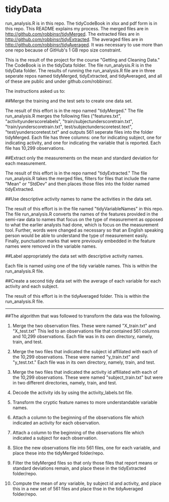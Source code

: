 tidyData
========

run_analysis.R is in this repo.
The tidyCodeBook in xlsx and pdf form is in this repo.
This README explains my process.
The merged files are in http://github.com/robbinsr/tidyMerged.
The extracted files are in http://github.com/robbinsr/tidyExtracted.
The averaged files are in http://github.com/robbinsr/tidyAveraged.
It was necessary to use more than one repo because of GitHub's 1 GB repo size constraint.

This is the result of the project for the course "Getting and Cleaning Data." The CodeBook is in the tidyData folder. The file run_analysis.R is in the tidyData folder. The results of running the run_analysis.R file are in three seperate repos named tidyMerged, tidyExtracted, and tidyAveraged, and all of these are public and under github.com/robbinsr/.

The instructions asked us to:

##Merge the training and the test sets to create one data set.

The result of this effort is in the repo named "tidyMerged." The file run_analysis.R merges the following files ("features.txt", "activityunderscorelabels", "train/subjectunderscoretrain.txt", "train/yunderscoretrain.txt", test/subjectunderscoretest.text", "test/yunderscoretest.txt" and outputs 561 seperate files into the folder tidyMerged. Each file has three columns: one for indicating subject, one for indicating activity, and one for indicating the variable that is reported. Each file has 10,299 observations.

##Extract only the measurements on the mean and standard deviation for each measurement.

The result of this effort is in the repo named "tidyExtracted." The file run_analysis.R takes the merged files, filters for files that include the name "Mean" or "StdDev" and then places those files into the folder named tidyExtracted. 

##Use descriptive activity names to name the activities in the data set.

The result of this effort is in the file named "tidyVariableNames" in this repo. The file run_analysis.R converts the names of the features provided in the semi-raw data to names that focus on the type of measurement as opposed to what the earlier analysts had done, which is focus on the measurement tool. Further, words were changed as necessary so that an English speaking person would be able to understand the type of measurement easily. Finally, punctuation marks that were previously embedded in the feature names were removed in the variable names.

##Label appropriately the data set with descriptive activity names.

Each file is named using one of the tidy variable names. This is within the run_analysis.R file.

##Create a second tidy data set with the average of each variable for each activity and each subject.

The result of this effort is in the tidyAveraged folder. This is within the run_analysis.R file.

********

##The algorithm that was followed to transform the data was the following.

1. Merge the two observation files. These were named "X_train.txt" and "X_test.txt" This led to an observations file that contained 561 columns and 10,299 observations. Each file was in its own directory, namely, train, and test.

2. Merge the two files that indicated the subject id affiliated with each of the 10,299 observations. These were named "y_train.txt" and "y_test.txt." Each file was in its own directory, namely, train, and test.

3. Merge the two files that indicated the activity id affiliated with each of the 10,299 observations. These were named "subject_train.txt" but were in two different directories, namely, train, and test.

4. Decode the activity ids by using the activity_labels.txt file.

5. Transform the cryptic feature names to more understandable variable names.

6. Attach a column to the beginning of the observations file which indicated an activity for each observation.

7. Attach a column to the beginning of the observations file which indicated a subject for each observation.

8. Slice the new observations file into 561 files, one for each variable, and place these into the tidyMerged folder/repo.

9. Filter the tidyMerged files so that only those files that report means or standard deviations remain, and place these in the tidyExtracted folder/repo.

10. Compute the mean of any variable, by subject id and activity, and place this in a new set of 561 files and place thse in the tidyAveraged folder/repo.


